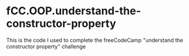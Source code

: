 # fCC.OOP.understand-the-constructor-property
This is the code I used to complete the freeCodeCamp "understand the constructor property" challenge
